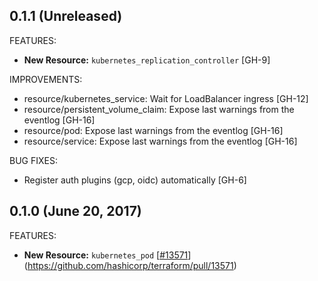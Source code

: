 ## 0.1.1 (Unreleased)

FEATURES:

* **New Resource:** `kubernetes_replication_controller` [GH-9]

IMPROVEMENTS:

* resource/kubernetes_service: Wait for LoadBalancer ingress [GH-12]
* resource/persistent_volume_claim: Expose last warnings from the eventlog [GH-16]
* resource/pod: Expose last warnings from the eventlog [GH-16]
* resource/service: Expose last warnings from the eventlog [GH-16]

BUG FIXES:

* Register auth plugins (gcp, oidc) automatically [GH-6]

## 0.1.0 (June 20, 2017)

FEATURES:

* **New Resource:** `kubernetes_pod` [[#13571](https://github.com/terraform-providers/terraform-provider-kubernetes/issues/13571)](https://github.com/hashicorp/terraform/pull/13571)
